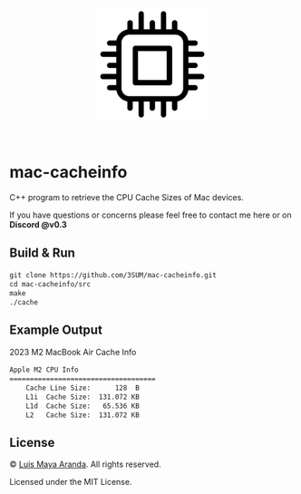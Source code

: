 <br>

<p align="center">
<a href="https://github.com/3SUM"><img width="200" src="logo/cache.png" alt="cache logo"></a>
</p>

<br>

# mac-cacheinfo

C++ program to retrieve the CPU Cache Sizes of Mac devices.

If you have questions or concerns please feel free to contact me here or on **Discord @v0.3**

## Build & Run

```
git clone https://github.com/3SUM/mac-cacheinfo.git
cd mac-cacheinfo/src
make
./cache
```

## Example Output

2023 M2 MacBook Air Cache Info

```
Apple M2 CPU Info
====================================
	Cache Line Size:      128  B
	L1i  Cache Size:  131.072 KB
	L1d  Cache Size:   65.536 KB
	L2   Cache Size:  131.072 KB
```

## License

&copy; [Luis Maya Aranda](https://github.com/3SUM). All rights reserved.

Licensed under the MIT License.
